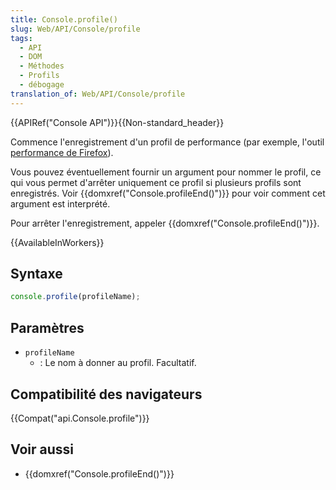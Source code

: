 ```yaml
---
title: Console.profile()
slug: Web/API/Console/profile
tags:
  - API
  - DOM
  - Méthodes
  - Profils
  - débogage
translation_of: Web/API/Console/profile
---
```

{{APIRef("Console API")}}{{Non-standard_header}}

Commence l'enregistrement d'un profil de performance (par exemple, l'outil [performance de Firefox](/fr/docs/Outils/Performance)).

Vous pouvez éventuellement fournir un argument pour nommer le profil, ce qui vous permet d'arrêter uniquement ce profil si plusieurs profils sont enregistrés. Voir {{domxref("Console.profileEnd()")}} pour voir comment cet argument est interprété.

Pour arrêter l'enregistrement, appeler {{domxref("Console.profileEnd()")}}.

{{AvailableInWorkers}}

## Syntaxe

```js
console.profile(profileName);
```

## Paramètres

- `profileName`
  - : Le nom à donner au profil. Facultatif.

## Compatibilité des navigateurs

{{Compat("api.Console.profile")}}

## Voir aussi

- {{domxref("Console.profileEnd()")}}

